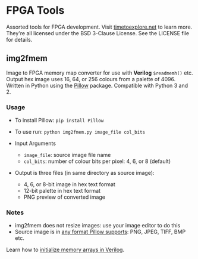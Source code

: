 # FPGA Tools
Assorted tools for FPGA development. Visit [timetoexplore.net](http://timetoexplore.net) to learn more.
They're all licensed under the BSD 3-Clause License. See the LICENSE file for details.

## img2fmem
Image to FPGA memory map converter for use with **Verilog** `$readmemh()` etc.
Output hex image uses 16, 64, or 256 colours from a palette of 4096.
Written in Python using the [Pillow](https://pillow.readthedocs.io) package. Compatible with Python 3 and 2.

### Usage
* To install Pillow: `pip install Pillow`
* To use run: `python img2fmem.py image_file col_bits`

* Input Arguments
	- `image_file`: source image file name
	- `col_bits`: number of colour bits per pixel: 4, 6, or 8 (default)
* Output is three files (in same directory as source image):
	- 4, 6, or 8-bit image in hex text format
	- 12-bit palette in hex text format
	- PNG preview of converted image

### Notes
* img2fmem does not resize images: use your image editor to do this
* Source image is in [any format Pillow supports](http://pillow.readthedocs.io/en/latest/handbook/image-file-formats.html): PNG, JPEG, TIFF, BMP etc.

Learn how to [initialize memory arrays in Verilog](https://timetoexplore.net/blog/initialize-memory-in-verilog).

